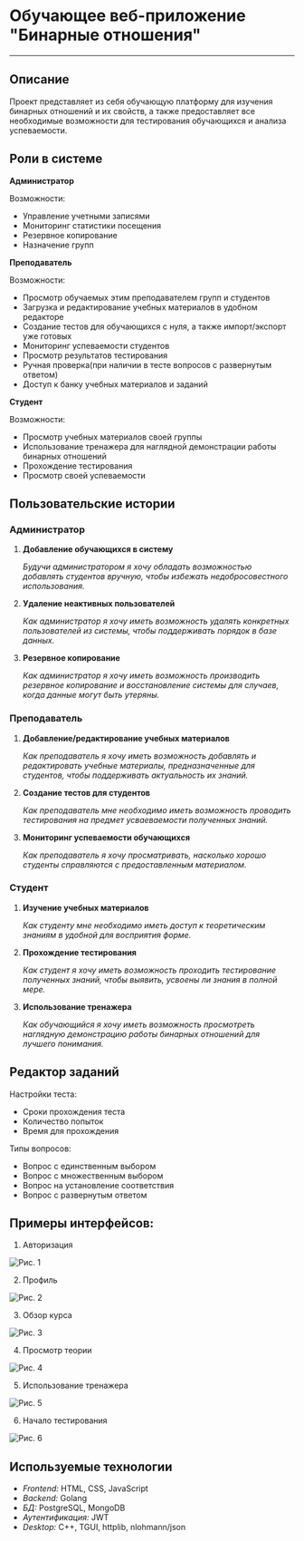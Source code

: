 # Обучающее веб-приложение "Бинарные отношения"

***
##  Описание
Проект представляет из себя обучающую платформу для изучения бинарных отношений и их свойств, а также предоставляет все необходимые возможности для тестирования обучающихся и анализа успеваемости.

## Роли в системе
**Администратор** 

Возможности:
* Управление учетными записями
* Мониторинг статистики посещения
* Резервное копирование
* Назначение групп

**Преподаватель**

Возможности:
* Просмотр обучаемых этим преподавателем групп и студентов
* Загрузка и редактирование учебных материалов в удобном редакторе 
* Создание тестов для обучающихся с нуля, а также импорт/экспорт уже готовых
* Мониторинг успеваемости студентов
* Просмотр результатов тестирования
* Ручная проверка(при наличии в тесте вопросов с развернутым ответом)
* Доступ к банку учебных материалов и заданий

**Студент**

Возможности:
* Просмотр учебных материалов своей группы
* Использование тренажера для наглядной демонстрации работы бинарных отношений
* Прохождение тестирования
* Просмотр своей успеваемости

## Пользовательские истории
### Администратор
1. **Добавление обучающихся в систему**

   _*Будучи администратором я хочу обладать возможностью добавлять студентов вручную, чтобы избежать недобросовестного использования.*_
2. **Удаление неактивных пользователей**

   _*Как администратор я хочу иметь возможность удалять конкретных пользователей из системы, чтобы поддерживать порядок в базе данных.*_
3. **Резервное копирование**

   _*Как администратор я хочу иметь возможность производить резервное копирование и восстановление системы для случаев, когда данные могут быть утеряны.*_

### Преподаватель
1. **Добавление/редактирование учебных материалов**

   _*Как преподаватель я хочу иметь возможность добавлять и редактировать учебные материалы, предназначенные для студентов, чтобы поддерживать актуальность их знаний.*_
2. **Создание тестов для студентов**

   _*Как преподаватель мне необходимо иметь возможность проводить тестирования на предмет усваеваемости полученных знаний.*_
3. **Мониторинг успеваемости обучающихся**

   _*Как преподаватель я хочу просматривать, насколько хорошо студенты справляются с предоставленным материалом.*_

### Студент
1. **Изучение учебных материалов**

   _*Как студенту мне необходимо иметь доступ к теоретическим знаниям в удобной для восприятия форме.*_
2. **Прохождение тестирования**

   _*Как студент я хочу иметь возможность проходить тестирование полученных знаний, чтобы выявить, усвоены ли знания в полной мере.*_
3. **Использование тренажера**

   _*Как обучающийся я хочу иметь возможность просмотреть наглядную демонстрацию работы бинарных отношений для лучшего понимания.*_

## Редактор заданий

Настройки теста:
* Сроки прохождения теста
* Количество попыток
* Время для прохождения

Типы вопросов:
* Вопрос с единственным выбором
* Вопрос с множественным выбором
* Вопрос на установление соответствия
* Вопрос с развернутым ответом

## Примеры интерфейсов:
1. Авторизация

![Рис. 1](https://github.com/detoxique/obuchaushchee-veb-prilojenie-binarnoe-otnoshenie/blob/main/images/authrising.png)

2. Профиль

![Рис. 2](https://github.com/detoxique/obuchaushchee-veb-prilojenie-binarnoe-otnoshenie/blob/main/images/profile.png)

3. Обзор курса

![Рис. 3](https://github.com/detoxique/obuchaushchee-veb-prilojenie-binarnoe-otnoshenie/blob/main/images/kurs.png)

4. Просмотр теории

![Рис. 4](https://github.com/detoxique/obuchaushchee-veb-prilojenie-binarnoe-otnoshenie/blob/main/images/theory.png)

5. Использование тренажера

![Рис. 5](https://github.com/detoxique/obuchaushchee-veb-prilojenie-binarnoe-otnoshenie/blob/main/images/trainer.png)

6. Начало тестирования

![Рис. 6](https://github.com/detoxique/obuchaushchee-veb-prilojenie-binarnoe-otnoshenie/blob/main/images/test_start.png)

## Используемые технологии

* _*Frontend:*_ HTML, CSS, JavaScript
* _*Backend:*_ Golang
* _*БД:*_ PostgreSQL, MongoDB
* _*Аутентификация:*_ JWT
* _*Desktop:*_ C++, TGUI, httplib, nlohmann/json
